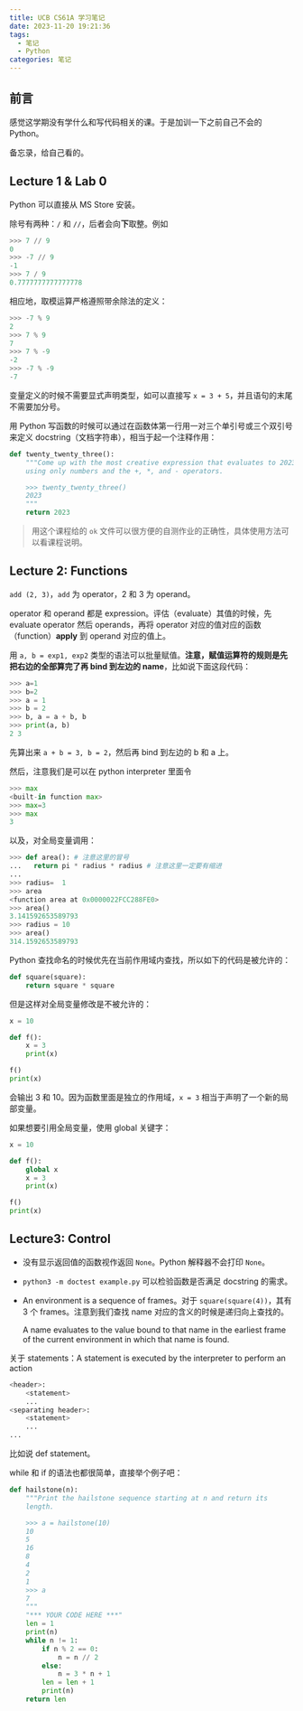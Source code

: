 ```yaml
---
title: UCB CS61A 学习笔记
date: 2023-11-20 19:21:36
tags:
  - 笔记
  - Python
categories: 笔记
---
```


## 前言

感觉这学期没有学什么和写代码相关的课。于是加训一下之前自己不会的 Python。

备忘录，给自己看的。

## Lecture 1 & Lab 0

Python 可以直接从 MS Store 安装。

除号有两种：`/` 和 `//`，后者会向**下**取整。例如

```Python
>>> 7 // 9
0
>>> -7 // 9
-1
>>> 7 / 9
0.7777777777777778
```

相应地，取模运算严格遵照带余除法的定义：

```Python
>>> -7 % 9
2
>>> 7 % 9
7
>>> 7 % -9
-2
>>> -7 % -9
-7
```

变量定义的时候不需要显式声明类型，如可以直接写 `x = 3 + 5`，并且语句的末尾不需要加分号。

用 Python 写函数的时候可以通过在函数体第一行用一对三个单引号或三个双引号来定义 docstring（文档字符串），相当于起一个注释作用：

```Python
def twenty_twenty_three():
    """Come up with the most creative expression that evaluates to 2023,
    using only numbers and the +, *, and - operators.

    >>> twenty_twenty_three()
    2023
    """
    return 2023
```

> 用这个课程给的 `ok` 文件可以很方便的自测作业的正确性，具体使用方法可以看课程说明。

## Lecture 2: Functions

`add (2, 3)`，`add` 为 operator，2 和 3 为 operand。

operator 和 operand 都是 expression。评估（evaluate）其值的时候，先 evaluate operator 然后 operands，再将 operator 对应的值对应的函数（function）**apply** 到 operand 对应的值上。

用 `a, b = exp1, exp2` 类型的语法可以批量赋值。**注意，赋值运算符的规则是先把右边的全部算完了再 bind 到左边的 name**，比如说下面这段代码：

```python
>>> a=1
>>> b=2
>>> a = 1
>>> b = 2
>>> b, a = a + b, b
>>> print(a, b)
2 3
```

先算出来 `a + b = 3, b = 2`，然后再 bind 到左边的 b 和 a 上。

然后，注意我们是可以在 python interpreter 里面令

```python
>>> max
<built-in function max>
>>> max=3
>>> max
3
```

以及，对全局变量调用：

```python
>>> def area(): # 注意这里的冒号
...   return pi * radius * radius # 注意这里一定要有缩进
...
>>> radius=  1
>>> area
<function area at 0x0000022FCC288FE0>
>>> area()
3.141592653589793
>>> radius = 10
>>> area()
314.1592653589793
```

Python 查找命名的时候优先在当前作用域内查找，所以如下的代码是被允许的：

```python
def square(square):
    return square * square
```

但是这样对全局变量修改是不被允许的：

```python
x = 10

def f():
    x = 3
    print(x)

f()
print(x)
```

会输出 3 和 10。因为函数里面是独立的作用域，`x = 3` 相当于声明了一个新的局部变量。

如果想要引用全局变量，使用 global 关键字：

```python
x = 10

def f():
    global x
    x = 3
    print(x)

f()
print(x)
```

## Lecture3: Control

- 没有显示返回值的函数视作返回 `None`。Python 解释器不会打印 `None`。
- `python3 -m doctest example.py` 可以检验函数是否满足 docstring 的需求。

- An environment is a sequence of frames。对于 `square(square(4))`，其有 3 个 frames。注意到我们查找 name 对应的含义的时候是递归向上查找的。

  A name evaluates to the value bound to that name in the earliest frame of the current environment in which that name is found.

关于 statements：A statement is executed by the interpreter to perform an action

```python
<header>:
    <statement>
    ...
<separating header>:
    <statement>
    ...
...
```

比如说 def statement。

while 和 if 的语法也都很简单，直接举个例子吧：

```python
def hailstone(n):
    """Print the hailstone sequence starting at n and return its
    length.

    >>> a = hailstone(10)
    10
    5
    16
    8
    4
    2
    1
    >>> a
    7
    """
    "*** YOUR CODE HERE ***"
    len = 1
    print(n)
    while n != 1:
        if n % 2 == 0:
            n = n // 2
        else:
            n = 3 * n + 1
        len = len + 1
        print(n)
    return len
```

